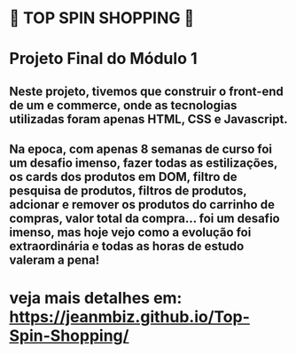 # 🚧 TOP SPIN SHOPPING 🚧

# Projeto Final do Módulo 1

## Neste projeto, tivemos que construir o front-end de um e commerce, onde as tecnologias utilizadas foram apenas HTML, CSS e Javascript.

## Na epoca, com apenas 8 semanas de curso foi um desafio imenso, fazer todas as estilizações, os cards dos produtos em DOM, filtro de pesquisa de produtos, filtros de produtos, adcionar e remover os produtos do carrinho de compras, valor total da compra... foi um desafio imenso, mas hoje vejo como a evolução foi extraordinária e todas as horas de estudo valeram a pena!

# veja mais detalhes em: https://jeanmbiz.github.io/Top-Spin-Shopping/
